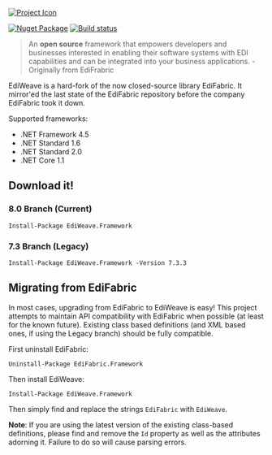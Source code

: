 [![Project Icon](./Assets/logo.png)](https://ediweave.net/)

[![Nuget Package](https://img.shields.io/nuget/v/EdiWeave.Framework.svg?maxAge=86400&style=flat-square)](https://www.nuget.org/packages/EdiWeave.Framework/) 
[![Build status](https://img.shields.io/appveyor/ci/Silvenga/ediweave.svg?maxAge=86400&style=flat-square)](https://ci.appveyor.com/project/Silvenga/ediweave)

> An **open source** framework that empowers developers and businesses interested in enabling their software systems with EDI capabilities and can be integrated into your business applications.
> \- Originally from EdiFrabric

EdiWeave is a hard-fork of the now closed-source library EdiFabric. It mirror'ed the last state of the EdiFabric repository before the company EdiFabric took it down.

Supported frameworks:
- .NET Framework 4.5
- .NET Standard 1.6
- .NET Standard 2.0
- .NET Core 1.1

## Download it!

### 8.0 Branch (Current)
```
Install-Package EdiWeave.Framework
```

### 7.3 Branch (Legacy)
```
Install-Package EdiWeave.Framework -Version 7.3.3
```

## Migrating from EdiFabric

In most cases, upgrading from EdiFabric to EdiWeave is easy! This project attempts to maintain API compatibility with EdiFabric when possible (at least for the known future). Existing class based definitions (and XML based ones, if using the Legacy branch) should be fully compatible.

First uninstall EdiFabric:

```
Uninstall-Package EdiFabric.Framework
```

Then install EdiWeave:

```
Install-Package EdiWeave.Framework
```

Then simply find and replace the strings `EdiFabric` with `EdiWeave`.

**Note**: If you are using the latest version of the existing class-based definitions, please find and remove the `Id` property as well as the attributes adorning it. Failure to do so will cause parsing errors.
